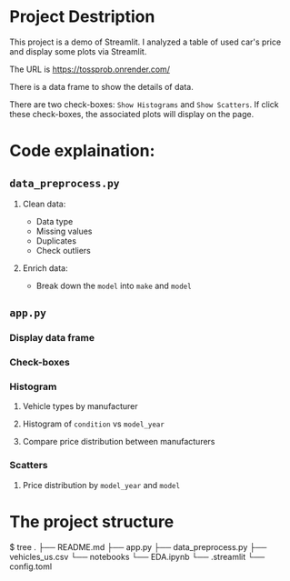 # Project Destription

This project is a demo of Streamlit. I analyzed a table of used car's price and display some plots via Streamlit.

The URL is https://tossprob.onrender.com/

There is a data frame to show the details of data.

There are two check-boxes: `Show Histograms` and `Show Scatters`. If click these check-boxes, the associated plots will display on the page.

# Code explaination: 

## `data_preprocess.py`

1. Clean data:
    * Data type
    * Missing values
    * Duplicates
    * Check outliers

2. Enrich data:
    * Break down the `model` into `make` and `model`

## `app.py`

### Display data frame

### Check-boxes

### Histogram

1. Vehicle types by manufacturer

2. Histogram of `condition` vs `model_year`

3. Compare price distribution between manufacturers

### Scatters

1. Price distribution by `model_year` and `model`

# The project structure
$ tree
.
├── README.md
├── app.py
├── data_preprocess.py
├── vehicles_us.csv
└── notebooks
    └── EDA.ipynb
└── .streamlit
    └── config.toml 